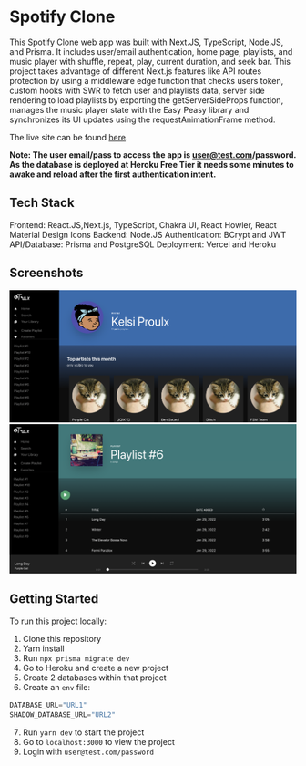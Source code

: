 # Spotify Clone

This Spotify Clone web app was built with Next.JS, TypeScript, Node.JS, and Prisma. It includes user/email authentication, home page, playlists, and music player with shuffle, repeat, play, current duration, and seek bar. This project takes advantage of different Next.js features like API routes protection by using a middleware edge function that checks users token, custom hooks with SWR to fetch user and playlists data, server side rendering to load playlists by exporting the getServerSideProps function, manages the music player state with the Easy Peasy library and synchronizes its UI updates using the requestAnimationFrame method.

The live site can be found [here](https://spotify-clone-kelsi2.vercel.app/signin).

**Note: The user email/pass to access the app is user@test.com/password. As the database is deployed at Heroku Free Tier it needs some minutes to awake and reload after the first authentication intent.**

## Tech Stack

Frontend: React.JS,Next.js, TypeScript, Chakra UI, React Howler, React Material Design Icons
Backend: Node.JS
Authentication: BCrypt and JWT
API/Database: Prisma and PostgreSQL
Deployment: Vercel and Heroku

## Screenshots

!["Home screen"](docs/home.png)
!["Playlist"](docs/playlist.png)

## Getting Started

To run this project locally:

1. Clone this repository
2. Yarn install
3. Run `npx prisma migrate dev`
4. Go to Heroku and create a new project 
5. Create 2 databases within that project
6. Create an `env` file:
```js
DATABASE_URL="URL1"
SHADOW_DATABASE_URL="URL2"
```
7. Run `yarn dev` to start the project
8. Go to `localhost:3000` to view the project
9. Login with `user@test.com/password`